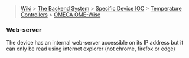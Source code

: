> [Wiki](Home) > [The Backend System](The-Backend-System) > [Specific Device IOC](Specific-Device-IOC) > [Temperature Controllers](Temperature-Controllers) > [OMEGA OME-Wise](OMEGA-OME-Wise)

### Web-server

The device has an internal web-server accessible on its IP address but it can only be read using internet explorer (not chrome, firefox or edge)




